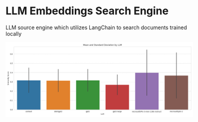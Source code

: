 # LLM Embeddings Search Engine
LLM source engine which utilizes LangChain to search documents trained locally

![Results](evaluation/results/figures/syllabus.png)

